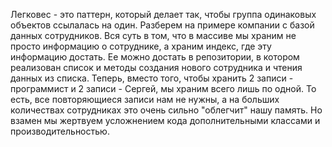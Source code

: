 Легковес - это паттерн, который делает так, чтобы группа одинаковых объектов ссылалась на один. Разберем на примере компании с базой данных сотрудников. Вся суть в том, что в массиве мы храним не просто информацию о сотруднике, а храним индекс, где эту информацию достать. Ее можно достать в репозитории, в котором реализован список и методы создания нового сотрудника и чтения данных из списка. Теперь, вместо того, чтобы хранить 2 записи - программист и 2 записи - Сергей, мы храним всего лишь по одной. То есть, все повторяющиеся записи нам не нужны, а на больших количествах сотрудниках это очень сильно "облегчит" нашу память. Но взамен мы жертвуем усложнением кода дополнительными классами и производительностью.
